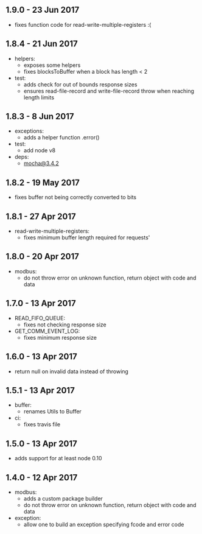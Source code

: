 ## 1.9.0 - 23 Jun 2017

- fixes function code for read-write-multiple-registers :(

## 1.8.4 - 21 Jun 2017

- helpers:
  - exposes some helpers
  - fixes blocksToBuffer when a block has length < 2
- test:
  - adds check for out of bounds response sizes
  - ensures read-file-record and write-file-record throw when reaching length limits

## 1.8.3 - 8 Jun 2017

- exceptions:
  - adds a helper function .error()
- test:
  - add node v8
- deps:
  - mocha@3.4.2

## 1.8.2 - 19 May 2017

- fixes buffer not being correctly converted to bits

## 1.8.1 - 27 Apr 2017

- read-write-multiple-registers:
  - fixes minimum buffer length required for requests'

## 1.8.0 - 20 Apr 2017

- modbus:
  - do not throw error on unknown function, return object with code and data

## 1.7.0 - 13 Apr 2017

- READ_FIFO_QUEUE:
  - fixes not checking response size
- GET_COMM_EVENT_LOG:
  - fixes minimum response size

## 1.6.0 - 13 Apr 2017

- return null on invalid data instead of throwing

## 1.5.1 - 13 Apr 2017

- buffer:
    - renames Utils to Buffer
- ci:
    - fixes travis file

## 1.5.0 - 13 Apr 2017

- adds support for at least node 0.10

## 1.4.0 - 12 Apr 2017

- modbus:
    - adds a custom package builder
    - do not throw error on unknown function, return object with code and data
- exception:
    - allow one to build an exception specifying fcode and error code
